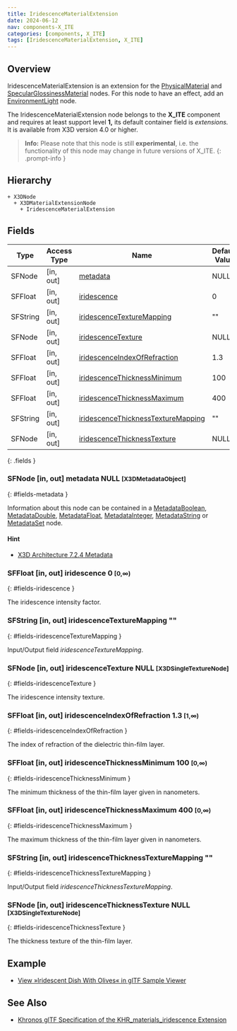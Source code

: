 ```yaml
---
title: IridescenceMaterialExtension
date: 2024-06-12
nav: components-X_ITE
categories: [components, X_ITE]
tags: [IridescenceMaterialExtension, X_ITE]
---
```

<style>
.post h3 {
   word-spacing: 0.2em;
}
</style>

## Overview

IridescenceMaterialExtension is an extension for the [PhysicalMaterial](../../shape/physicalmaterial/) and [SpecularGlossinessMaterial](../specularglossinessmaterial/) nodes. For this node to have an effect, add an [EnvironmentLight](../../lighting/environmentlight) node.

The IridescenceMaterialExtension node belongs to the **X_ITE** component and requires at least support level **1,** its default container field is *extensions.* It is available from X3D version 4.0 or higher.

>**Info:** Please note that this node is still **experimental**, i.e. the functionality of this node may change in future versions of X_ITE.
{: .prompt-info }

## Hierarchy

```
+ X3DNode
  + X3DMaterialExtensionNode
    + IridescenceMaterialExtension
```

## Fields

| Type | Access Type | Name | Default Value |
| ---- | ----------- | ---- | ------------- |
| SFNode | [in, out] | [metadata](#fields-metadata) | NULL  |
| SFFloat | [in, out] | [iridescence](#fields-iridescence) | 0  |
| SFString | [in, out] | [iridescenceTextureMapping](#fields-iridescenceTextureMapping) | "" |
| SFNode | [in, out] | [iridescenceTexture](#fields-iridescenceTexture) | NULL  |
| SFFloat | [in, out] | [iridescenceIndexOfRefraction](#fields-iridescenceIndexOfRefraction) | 1.3  |
| SFFloat | [in, out] | [iridescenceThicknessMinimum](#fields-iridescenceThicknessMinimum) | 100  |
| SFFloat | [in, out] | [iridescenceThicknessMaximum](#fields-iridescenceThicknessMaximum) | 400  |
| SFString | [in, out] | [iridescenceThicknessTextureMapping](#fields-iridescenceThicknessTextureMapping) | "" |
| SFNode | [in, out] | [iridescenceThicknessTexture](#fields-iridescenceThicknessTexture) | NULL  |
{: .fields }

### SFNode [in, out] **metadata** NULL <small>[X3DMetadataObject]</small>
{: #fields-metadata }

Information about this node can be contained in a [MetadataBoolean](/x_ite/components/core/metadataboolean/), [MetadataDouble](/x_ite/components/core/metadatadouble/), [MetadataFloat](/x_ite/components/core/metadatafloat/), [MetadataInteger](/x_ite/components/core/metadatainteger/), [MetadataString](/x_ite/components/core/metadatastring/) or [MetadataSet](/x_ite/components/core/metadataset/) node.

#### Hint

- [X3D Architecture 7.2.4 Metadata](https://www.web3d.org/specifications/X3Dv4/ISO-IEC19775-1v4-IS/Part01/components/core.html#Metadata)

### SFFloat [in, out] **iridescence** 0 <small>[0,∞)</small>
{: #fields-iridescence }

The iridescence intensity factor.

### SFString [in, out] **iridescenceTextureMapping** ""
{: #fields-iridescenceTextureMapping }

Input/Output field *iridescenceTextureMapping*.

### SFNode [in, out] **iridescenceTexture** NULL <small>[X3DSingleTextureNode]</small>
{: #fields-iridescenceTexture }

The iridescence intensity texture.

### SFFloat [in, out] **iridescenceIndexOfRefraction** 1.3 <small>[1,∞)</small>
{: #fields-iridescenceIndexOfRefraction }

The index of refraction of the dielectric thin-film layer.

### SFFloat [in, out] **iridescenceThicknessMinimum** 100 <small>[0,∞)</small>
{: #fields-iridescenceThicknessMinimum }

The minimum thickness of the thin-film layer given in nanometers.

### SFFloat [in, out] **iridescenceThicknessMaximum** 400 <small>[0,∞)</small>
{: #fields-iridescenceThicknessMaximum }

The maximum thickness of the thin-film layer given in nanometers.

### SFString [in, out] **iridescenceThicknessTextureMapping** ""
{: #fields-iridescenceThicknessTextureMapping }

Input/Output field *iridescenceThicknessTextureMapping*.

### SFNode [in, out] **iridescenceThicknessTexture** NULL <small>[X3DSingleTextureNode]</small>
{: #fields-iridescenceThicknessTexture }

The thickness texture of the thin-film layer.

## Example

- [View »Iridescent Dish With Olives« in glTF Sample Viewer](/x_ite/laboratory/gltf-sample-viewer/?url=IridescentDishWithOlives)

## See Also

- [Khronos glTF Specification of the KHR_materials_iridescence Extension](https://github.com/KhronosGroup/glTF/tree/main/extensions/2.0/Khronos/KHR_materials_iridescence)
